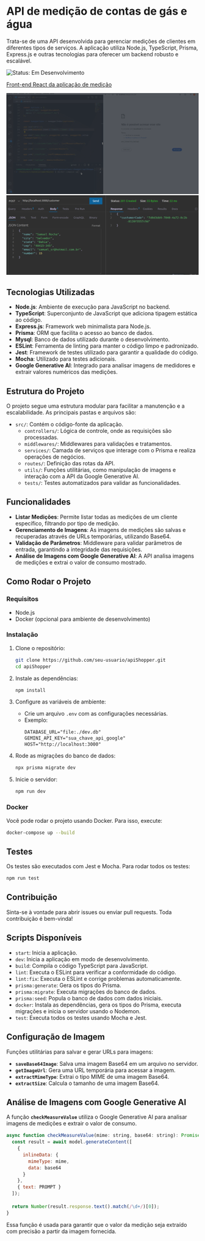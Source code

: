 # API de medição de contas de gás e água

Trata-se de uma API desenvolvida para gerenciar medições de clientes em diferentes tipos de serviços. A aplicação utiliza Node.js, TypeScript, Prisma, Express.js e outras tecnologias para oferecer um backend robusto e escalável.

![Status: Em Desenvolvimento](https://img.shields.io/badge/status-em%20desenvolvimento-yellow)

<a href="https://github.com/SamuelRocha91/precisionReactApplication" target="_blank">Front-end React da aplicação de medição</a>


![Rodando backend com docker](./src/gifs/apiMeasure.gif)
![Requisição post pra criar customer](./src/images/postCustomer.png)



## Tecnologias Utilizadas

- **Node.js**: Ambiente de execução para JavaScript no backend.
- **TypeScript**: Superconjunto de JavaScript que adiciona tipagem estática ao código.
- **Express.js**: Framework web minimalista para Node.js.
- **Prisma**: ORM que facilita o acesso ao banco de dados.
- **Mysql**: Banco de dados utilizado durante o desenvolvimento.
- **ESLint**: Ferramenta de linting para manter o código limpo e padronizado.
- **Jest**: Framework de testes utilizado para garantir a qualidade do código.
- **Mocha**: Utilizado para testes adicionais.
- **Google Generative AI**: Integrado para analisar imagens de medidores e extrair valores numéricos das medições.

## Estrutura do Projeto

O projeto segue uma estrutura modular para facilitar a manutenção e a escalabilidade. As principais pastas e arquivos são:

- `src/`: Contém o código-fonte da aplicação.
  - `controllers/`: Lógica de controle, onde as requisições são processadas.
  - `middlewares/`: Middlewares para validações e tratamentos.
  - `services/`: Camada de serviços que interage com o Prisma e realiza operações de negócios.
  - `routes/`: Definição das rotas da API.
  - `utils/`: Funções utilitárias, como manipulação de imagens e interação com a API da Google Generative AI.
  - `tests/`: Testes automatizados para validar as funcionalidades.

## Funcionalidades

- **Listar Medições**: Permite listar todas as medições de um cliente específico, filtrando por tipo de medição.
- **Gerenciamento de Imagens**: As imagens de medições são salvas e recuperadas através de URLs temporárias, utilizando Base64.
- **Validação de Parâmetros**: Middleware para validar parâmetros de entrada, garantindo a integridade das requisições.
- **Análise de Imagens com Google Generative AI**: A API analisa imagens de medições e extrai o valor de consumo mostrado.

## Como Rodar o Projeto

### Requisitos

- Node.js
- Docker (opcional para ambiente de desenvolvimento)

### Instalação

1. Clone o repositório:
    ```bash
    git clone https://github.com/seu-usuario/apiShopper.git
    cd apiShopper
    ```

2. Instale as dependências:
    ```bash
    npm install
    ```

3. Configure as variáveis de ambiente:
    - Crie um arquivo `.env` com as configurações necessárias.
    - Exemplo:
      ```env
      DATABASE_URL="file:./dev.db"
      GEMINI_API_KEY="sua_chave_api_google"
      HOST="http://localhost:3000"
      ```

4. Rode as migrações do banco de dados:
    ```bash
    npx prisma migrate dev
    ```

5. Inicie o servidor:
    ```bash
    npm run dev
    ```

### Docker

Você pode rodar o projeto usando Docker. Para isso, execute:

```bash
docker-compose up --build
```

## Testes

Os testes são executados com Jest e Mocha. Para rodar todos os testes:

```bash
npm run test
```

## Contribuição

Sinta-se à vontade para abrir issues ou enviar pull requests. Toda contribuição é bem-vinda!

## Scripts Disponíveis

- `start`: Inicia a aplicação.
- `dev`: Inicia a aplicação em modo de desenvolvimento.
- `build`: Compila o código TypeScript para JavaScript.
- `lint`: Executa o ESLint para verificar a conformidade do código.
- `lint:fix`: Executa o ESLint e corrige problemas automaticamente.
- `prisma:generate`: Gera os tipos do Prisma.
- `prisma:migrate`: Executa migrações do banco de dados.
- `prisma:seed`: Popula o banco de dados com dados iniciais.
- `docker`: Instala as dependências, gera os tipos do Prisma, executa migrações e inicia o servidor usando o Nodemon.
- `test`: Executa todos os testes usando Mocha e Jest.

## Configuração de Imagem

Funções utilitárias para salvar e gerar URLs para imagens:

- **`saveBase64Image`**: Salva uma imagem Base64 em um arquivo no servidor.
- **`getImageUrl`**: Gera uma URL temporária para acessar a imagem.
- **`extractMimeType`**: Extrai o tipo MIME de uma imagem Base64.
- **`extractSize`**: Calcula o tamanho de uma imagem Base64.

## Análise de Imagens com Google Generative AI

A função **`checkMeasureValue`** utiliza o Google Generative AI para analisar imagens de medições e extrair o valor de consumo.

```javascript
async function checkMeasureValue(mime: string, base64: string): Promise<number> {
  const result = await model.generateContent([
    {
      inlineData: {
        mimeType: mime,
        data: base64
      }
    },
    { text: PROMPT }
  ]);

  return Number(result.response.text().match(/\d+/)[0]);
}
```

Essa função é usada para garantir que o valor da medição seja extraído com precisão a partir da imagem fornecida.
